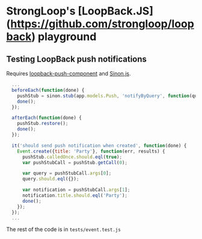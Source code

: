 StrongLoop's [LoopBack.JS] (https://github.com/strongloop/loopback) playground
============================
Testing LoopBack push notifications
----------------------------
Requires [loopback-push-component](https://github.com/strongloop/loopback-component-push) and [Sinon.js](https://github.com/cjohansen/Sinon.JS).

```javascript
  ...
  beforeEach(function(done) {
    pushStub = sinon.stub(app.models.Push, 'notifyByQuery', function(query, notification, cb) { cb(); });
    done();
  });

  afterEach(function(done) {
    pushStub.restore();
    done();
  });

  it('should send push notification when created', function(done) {
    Event.create({title: 'Party'}, function(err, results) {
      pushStub.calledOnce.should.eql(true);
      var pushStubCall = pushStub.getCall(0);

      var query = pushStubCall.args[0];
      query.should.eql({});

      var notification = pushStubCall.args[1];
      notification.title.should.eql('Party');
      done();
    });
  });
  ...
```
The rest of the code is in `tests/event.test.js`
